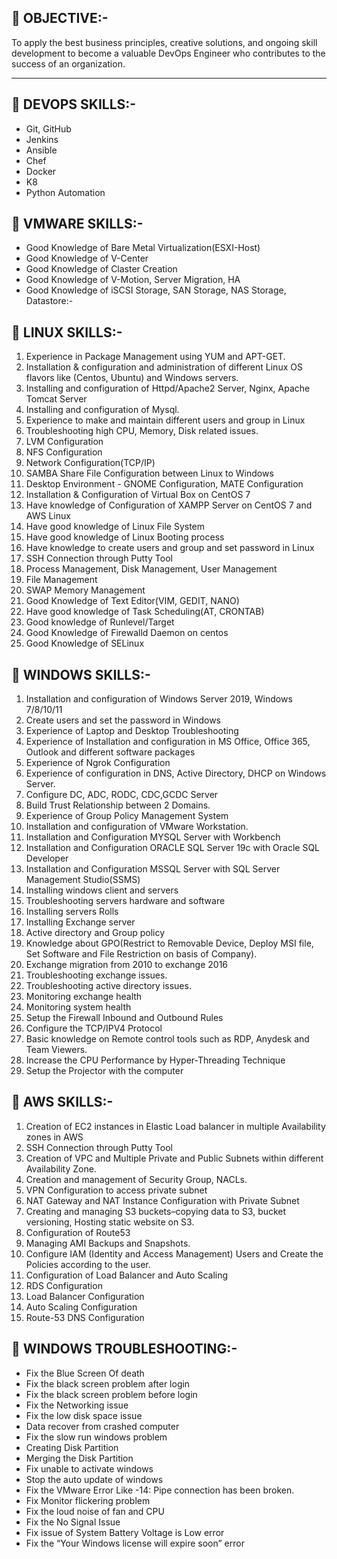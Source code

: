 🌱 OBJECTIVE:- 
---------------
To apply the best business principles, creative solutions, and ongoing skill development to become a valuable DevOps Engineer who contributes to the success of an organization.

-------------------------------------------------------------------------------------------------------------------------------------------------------------------------------------

👀 DEVOPS SKILLS:-
------------------
- Git, GitHub
- Jenkins
- Ansible
- Chef
- Docker
- K8
- Python Automation 

👀 VMWARE SKILLS:-
-------------------
- Good Knowledge of Bare Metal Virtualization(ESXI-Host)
- Good Knowledge of V-Center
- Good Knowledge of Claster Creation
- Good Knowledge of V-Motion, Server Migration, HA
- Good Knowledge of iSCSI Storage, SAN Storage, NAS Storage, Datastore:- 

👋 LINUX SKILLS:-
-------------------
1. Experience in Package Management using YUM and APT-GET.
2. Installation & configuration and administration of different Linux OS flavors like (Centos, Ubuntu) and
Windows servers.
3. Installing and configuration of Httpd/Apache2 Server, Nginx, Apache Tomcat Server
4. Installing and configuration of Mysql.
5. Experience to make and maintain different users and group in Linux
6. Troubleshooting high CPU, Memory, Disk related issues.
7. LVM Configuration
8. NFS Configuration
9. Network Configuration(TCP/IP)
10. SAMBA Share File Configuration between Linux to Windows
11. Desktop Environment - GNOME Configuration, MATE Configuration
12. Installation & Configuration of Virtual Box on CentOS 7
13. Have knowledge of Configuration of XAMPP Server on CentOS 7 and AWS Linux
14. Have good knowledge of Linux File System
15. Have good knowledge of Linux Booting process
16. Have knowledge to create users and group and set password in Linux
17. SSH Connection through Putty Tool
18. Process Management, Disk Management, User Management
19. File Management
20. SWAP Memory Management
21. Good Knowledge of Text Editor(VIM, GEDIT, NANO)
22. Have good knowledge of Task Scheduling(AT, CRONTAB)
23. Good knowledge of Runlevel/Target
24. Good Knowledge of Firewalld Daemon on centos
25. Good Knowledge of SELinux
 
👀 WINDOWS SKILLS:-
--------------------
1. Installation and configuration of Windows Server 2019, Windows 7/8/10/11
2. Create users and set the password in Windows
3. Experience of Laptop and Desktop Troubleshooting
4. Experience of Installation and configuration in MS Office, Office 365, Outlook and different software
packages
5. Experience of Ngrok Configuration
6. Experience of configuration in DNS, Active Directory, DHCP on Windows Server.
7. Configure DC, ADC, RODC, CDC,GCDC Server
8. Build Trust Relationship between 2 Domains.
9. Experience of Group Policy Management System
10. Installation and configuration of VMware Workstation.
11. Installation and Configuration MYSQL Server with Workbench
12. Installation and Configuration ORACLE SQL Server 19c with Oracle SQL Developer
13. Installation and Configuration MSSQL Server with SQL Server Management Studio(SSMS)
14. Installing windows client and servers
15. Troubleshooting servers hardware and software
16. Installing servers Rolls
17. Installing Exchange server
18. Active directory and Group policy
19. Knowledge about GPO(Restrict to Removable Device, Deploy MSI file, Set Software and File
Restriction on basis of Company).
20. Exchange migration from 2010 to exchange 2016
21. Troubleshooting exchange issues.
22. Troubleshooting active directory issues.
23. Monitoring exchange health
24. Monitoring system health
25. Setup the Firewall Inbound and Outbound Rules
26. Configure the TCP/IPV4 Protocol
27. Basic knowledge on Remote control tools such as RDP, Anydesk and Team Viewers.
28. Increase the CPU Performance by Hyper-Threading Technique
29. Setup the Projector with the computer

👀 AWS SKILLS:-
----------------
1. Creation of EC2 instances in Elastic Load balancer in multiple Availability zones in AWS
2. SSH Connection through Putty Tool
3. Creation of VPC and Multiple Private and Public Subnets within different Availability Zone.
4. Creation and management of Security Group, NACLs.
5. VPN Configuration to access private subnet
6. NAT Gateway and NAT Instance Configuration with Private Subnet
7. Creating and managing S3 buckets–copying data to S3, bucket versioning, Hosting static website on S3.
8. Configuration of Route53
9. Managing AMI Backups and Snapshots.
10. Configure IAM (Identity and Access Management) Users and Create the Policies according to the user.
11. Configuration of Load Balancer and Auto Scaling
12. RDS Configuration
13. Load Balancer Configuration
14. Auto Scaling Configuration
15. Route-53 DNS Configuration 
 

👀 WINDOWS TROUBLESHOOTING:-
----------------------------
- Fix the Blue Screen Of death
- Fix the black screen problem after login 
- Fix the black screen problem before login
- Fix the Networking issue
- Fix the low disk space issue
- Data recover from crashed computer
- Fix the slow run windows problem
- Creating Disk Partition
- Merging the Disk Partition
- Fix unable to activate windows 
- Stop the auto update of windows 
- Fix the VMware Error Like -14: Pipe connection has been broken.
- Fix Monitor flickering problem
- Fix the loud noise of fan and CPU
- Fix the No Signal Issue 
- Fix issue of System Battery Voltage is Low error
- Fix the “Your Windows license will expire soon” error 

<!---
Debabrata-Barui/Debabrata-Barui is a ✨ special ✨ repository because its `README.md` (this file) appears on your GitHub profile.
You can click the Preview link to take a look at your changes.
--->
